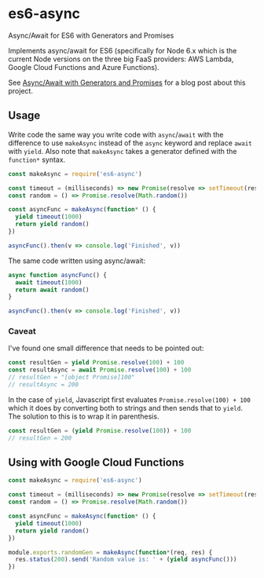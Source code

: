 # es6-async
Async/Await for ES6 with Generators and Promises

Implements async/await for ES6 (specifically for Node 6.x which is the current Node versions on the three big FaaS providers: AWS Lambda, Google Cloud Functions and Azure Functions).

See [Async/Await with Generators and Promises](http://hallski.org/blog/async-await-with-generators) for a blog post about this project.

## Usage
Write code the same way you write code with `async`/`await` with the difference to use `makeAsync` instead of the `async` keyword and replace `await` with `yield`. Also note that `makeAsync` takes a generator defined with the `function*` syntax.

```javascript
const makeAsync = require('es6-async')

const timeout = (milliseconds) => new Promise(resolve => setTimeout(resolve, milliseconds))
const random = () => Promise.resolve(Math.random())

const asyncFunc = makeAsync(function* () {
  yield timeout(1000)
  return yield random()
})

asyncFunc().then(v => console.log('Finished', v))
```

The same code written using async/await:
```javascript
async function asyncFunc() {
  await timeout(1000)
  return await random()
}

asyncFunc().then(v => console.log('Finished', v))
```

### Caveat
I've found one small difference that needs to be pointed out:

```javascript
const resultGen = yield Promise.resolve(100) + 100
const resultAsync = await Promise.resolve(100) + 100
// resultGen = "[object Promise]100"
// resultAsync = 200
```

In the case of `yield`, Javascript first evaluates `Promise.resolve(100) + 100` which it does by converting both to strings and then sends that to `yield`. The solution to this is to wrap it in parenthesis.

```javascript
const resultGen = (yield Promise.resolve(100)) + 100
// resultGen = 200
```

## Using with Google Cloud Functions
```javascript
const makeAsync = require('es6-async')

const timeout = (milliseconds) => new Promise(resolve => setTimeout(resolve, milliseconds))
const random = () => Promise.resolve(Math.random())

const asyncFunc = makeAsync(function* () {
  yield timeout(1000)
  return yield random()
})

module.exports.randomGen = makeAsync(function*(req, res) {
  res.status(200).send('Random value is: ' + (yield asyncFunc()))
})
```
